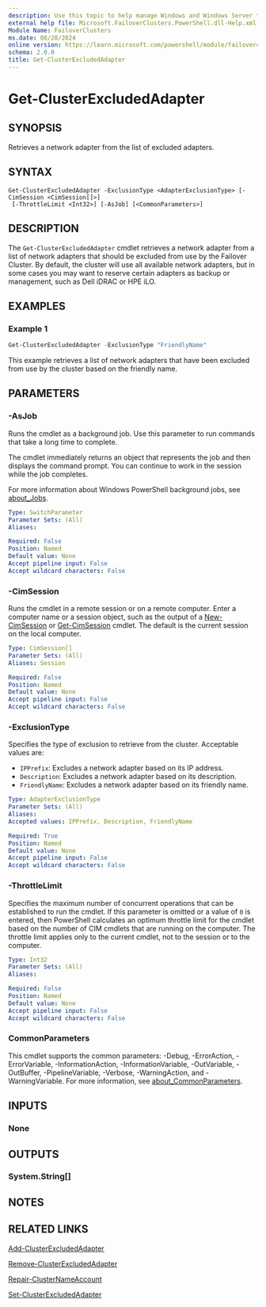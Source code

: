 ```yaml
---
description: Use this topic to help manage Windows and Windows Server technologies with Windows PowerShell.
external help file: Microsoft.FailoverClusters.PowerShell.dll-Help.xml
Module Name: FailoverClusters
ms.date: 08/28/2024
online version: https://learn.microsoft.com/powershell/module/failoverclusters/get-clusterexcludedadapter?view=windowsserver2025-ps&wt.mc_id=ps-gethelp
schema: 2.0.0
title: Get-ClusterExcludedAdapter
---
```


# Get-ClusterExcludedAdapter

## SYNOPSIS
Retrieves a network adapter from the list of excluded adapters.

## SYNTAX

```
Get-ClusterExcludedAdapter -ExclusionType <AdapterExclusionType> [-CimSession <CimSession[]>]
 [-ThrottleLimit <Int32>] [-AsJob] [<CommonParameters>]
```

## DESCRIPTION

The `Get-ClusterExcludedAdapter` cmdlet retrieves a network adapter from a list of network adapters
that should be excluded from use by the Failover Cluster. By default, the cluster will use all
available network adapters, but in some cases you may want to reserve certain adapters as backup or
management, such as Dell iDRAC or HPE iLO.

## EXAMPLES

### Example 1

```powershell
Get-ClusterExcludedAdapter -ExclusionType "FriendlyName" 
```

This example retrieves a list of network adapters that have been excluded from use by the cluster
based on the friendly name.

## PARAMETERS

### -AsJob

Runs the cmdlet as a background job. Use this parameter to run commands that take a long time to
complete.

The cmdlet immediately returns an object that represents the job and then displays the command
prompt. You can continue to work in the session while the job completes.

For more information about Windows PowerShell background jobs, see
[about_Jobs](/powershell/module/microsoft.powershell.core/about/about_jobs).

```yaml
Type: SwitchParameter
Parameter Sets: (All)
Aliases:

Required: False
Position: Named
Default value: None
Accept pipeline input: False
Accept wildcard characters: False
```

### -CimSession

Runs the cmdlet in a remote session or on a remote computer. Enter a computer name or a session
object, such as the output of a [New-CimSession](/powershell/module/cimcmdlets/new-cimsession)
or [Get-CimSession](/powershell/module/cimcmdlets/get-cimsession) cmdlet. The default is the
current session on the local computer.

```yaml
Type: CimSession[]
Parameter Sets: (All)
Aliases: Session

Required: False
Position: Named
Default value: None
Accept pipeline input: False
Accept wildcard characters: False
```

### -ExclusionType

Specifies the type of exclusion to retrieve from the cluster. Acceptable values are:

- `IPPrefix`: Excludes a network adapter based on its IP address.
- `Description`: Excludes a network adapter based on its description.
- `FriendlyName`: Excludes a network adapter based on its friendly name.

```yaml
Type: AdapterExclusionType
Parameter Sets: (All)
Aliases:
Accepted values: IPPrefix, Description, FriendlyName

Required: True
Position: Named
Default value: None
Accept pipeline input: False
Accept wildcard characters: False
```

### -ThrottleLimit

Specifies the maximum number of concurrent operations that can be established to run the cmdlet. If
this parameter is omitted or a value of `0` is entered, then PowerShell calculates an optimum
throttle limit for the cmdlet based on the number of CIM cmdlets that are running on the computer.
The throttle limit applies only to the current cmdlet, not to the session or to the computer.

```yaml
Type: Int32
Parameter Sets: (All)
Aliases:

Required: False
Position: Named
Default value: None
Accept pipeline input: False
Accept wildcard characters: False
```

### CommonParameters

This cmdlet supports the common parameters: -Debug, -ErrorAction, -ErrorVariable,
-InformationAction, -InformationVariable, -OutVariable, -OutBuffer, -PipelineVariable, -Verbose,
-WarningAction, and -WarningVariable. For more information, see
[about_CommonParameters](/powershell/module/microsoft.powershell.core/about/about_commonparameters).

## INPUTS

### None

## OUTPUTS

### System.String[]

## NOTES

## RELATED LINKS

[Add-ClusterExcludedAdapter](add-clusterexcludedadapter.md)

[Remove-ClusterExcludedAdapter](remove-clusterexcludedadapter.md)

[Repair-ClusterNameAccount](repair-clusternameaccount.md)

[Set-ClusterExcludedAdapter](set-clusterexcludedadapter.md)
